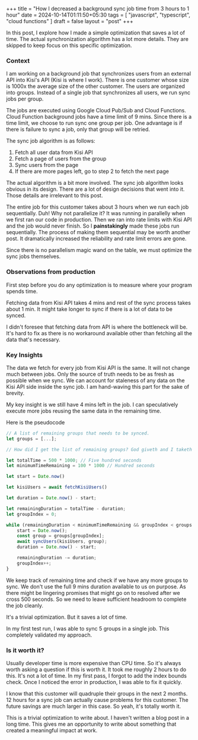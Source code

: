 +++
title = "How I decreased a background sync job time from 3 hours to 1 hour"
date = 2024-10-14T01:11:50+05:30
tags = [
  "javascript",
  "typescript",
  "cloud functions"
]
draft = false
layout = "post"
+++

In this post, I explore how I made a simple optimization that saves a lot of time.
The actual synchronization algorithm has a lot more details.
They are skipped to keep focus on this specific optimization.

<!--more-->

### Context

I am working on a background job that synchronizes users from an external API into Kisi's API (Kisi is where I work).
There is one customer whose size is 1000x the average size of the other customer.
The users are organized into groups.
Instead of a single job that synchronizes all users, we run sync jobs per group.

The jobs are executed using Google Cloud Pub/Sub and Cloud Functions.
Cloud Function background jobs have a time limit of 9 mins.
Since there is a time limit, we choose to run sync one group per job.
One advantage is if there is failure to sync a job, only that group will be retried.

The sync job algorithm is as follows:

1. Fetch all user data from Kisi API
2. Fetch a page of users from the group
3. Sync users from the page
4. If there are more pages left, go to step 2 to fetch the next page

The actual algorithm is a bit more involved.
The sync job algorithm looks obvious in its design.
There are a lot of design decisions that went into it.
Those details are irrelevant to this post.

The entire job for this customer takes about 3 hours when we run each job sequentially.
Duh! Why not parallelize it?
It was running in parallelly when we first ran our code in production.
Then we ran into rate limits with Kisi API and the job would never finish.
So I **painstakingly** made these jobs run sequentially.
The process of making them sequential may be worth another post.
It dramatically increased the reliability and rate limit errors are gone.

Since there is no parallelism magic wand on the table, we must optimize the sync jobs themselves.

### Observations from production

First step before you do any optimization is to measure where your program spends time.

Fetching data from Kisi API takes 4 mins and rest of the sync process takes about 1 min.
It might take longer to sync if there is a lot of data to be synced.

I didn't foresee that fetching data from API is where the bottleneck will be.
It's hard to fix as there is no workaround available other than fetching all the data that's necessary.

### Key Insights

The data we fetch for every job from Kisi API is the same.
It will not change much between jobs.
Only the source of truth needs to be as fresh as possible when we sync.
We can account for staleness of any data on the Kisi API side inside the sync job.
I am hand-waving this part for the sake of brevity.

My key insight is we still have 4 mins left in the job.
I can speculatively execute more jobs reusing the same data in the remaining time.

Here is the pseudocode

```js
// A list of remaining groups that needs to be synced.
let groups = [...];

// How did I get the list of remaining groups? God giveth and I taketh :D

let totalTime = 500 * 1000; // Five hundred seconds
let minimumTimeRemaining = 100 * 1000 // Hundred seconds

let start = Date.now()

let kisiUsers = await fetchKisiUsers()

let duration = Date.now() - start;

let remainingDuration = totalTime - duration;
let groupIndex = 0;

while (remainingDuration < minimumTimeRemaining && groupIndex < groups.length) {
    start = Date.now();
    const group = groups[groupIndex];
    await syncUsers(kisiUsers, group);
    duration = Date.now() - start;

    remainingDuration -= duration;
    groupIndex++;
}
```

We keep track of remaining time and check if we have any more groups to sync.
We don't use the full 9 mins duration available to us on purpose.
As there might be lingering promises that might go on to resolved after we cross 500 seconds.
So we need to leave sufficient headroom to complete the job cleanly.

It's a trivial optimization. But it saves a lot of time.

In my first test run, I was able to sync 5 groups in a single job.
This completely validated my approach.


### Is it worth it?

Usually developer time is more expensive than CPU time.
So it's always worth asking a question if this is worth it.
It took me roughly 2 hours to do this.
It's not a lot of time.
In my first pass, I forgot to add the index bounds check.
Once I noticed the error in production, I was able to fix it quickly.

I know that this customer will quadruple their groups in the next 2 months.
12 hours for a sync job can actually cause problems for this customer.
The future savings are much larger in this case.
So yeah, it's totally worth it.

This is a trivial optimization to write about.
I haven't written a blog post in a long time.
This gives me an opportunity to write about something that created a meaningful impact at work.



